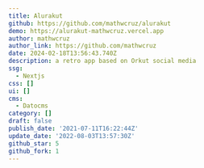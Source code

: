 ```yaml
---
title: Alurakut
github: https://github.com/mathwcruz/alurakut
demo: https://alurakut-mathwcruz.vercel.app
author: mathwcruz
author_link: https://github.com/mathwcruz
date: 2024-02-18T13:56:43.740Z
description: a retro app based on Orkut social media
ssg:
  - Nextjs
css: []
ui: []
cms:
  - Datocms
category: []
draft: false
publish_date: '2021-07-11T16:22:44Z'
update_date: '2022-08-03T13:57:30Z'
github_star: 5
github_fork: 1
---
```

